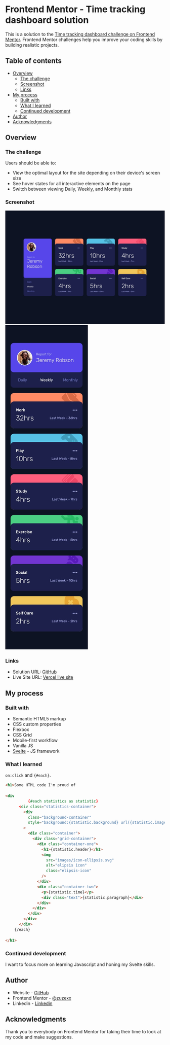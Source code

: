 # Frontend Mentor - Time tracking dashboard solution

This is a solution to the [Time tracking dashboard challenge on Frontend Mentor](https://www.frontendmentor.io/challenges/time-tracking-dashboard-UIQ7167Jw). Frontend Mentor challenges help you improve your coding skills by building realistic projects. 

## Table of contents

- [Overview](#overview)
  - [The challenge](#the-challenge)
  - [Screenshot](#screenshot)
  - [Links](#links)
- [My process](#my-process)
  - [Built with](#built-with)
  - [What I learned](#what-i-learned)
  - [Continued development](#continued-development)
- [Author](#author)
- [Acknowledgments](#acknowledgments)


## Overview

### The challenge

Users should be able to:

- View the optimal layout for the site depending on their device's screen size
- See hover states for all interactive elements on the page
- Switch between viewing Daily, Weekly, and Monthly stats

### Screenshot

![desktop](design/desktop-design.jpg)
![mobile](design/mobile-design.jpg)


### Links

- Solution URL: [GitHub](https://github.com/zuzexx/FM_TimeTrackingDashboard)
- Live Site URL: [Vercel live site](https://fm-time-tracking-dashboard-alpha.vercel.app/)

## My process

### Built with

- Semantic HTML5 markup
- CSS custom properties
- Flexbox
- CSS Grid
- Mobile-first workflow
- Vanilla JS
- [Svelte](https://svelte.dev/) - JS framework

### What I learned

`on:click` and `{#each}`.

```html
<h1>Some HTML code I'm proud of

<div
          {#each statistics as statistic}
      <div class="statistics-container">
        <div
          class="background-container"
          style="background:{statistic.background} url({statistic.image}); background-repeat:no-repeat; background-position:top right;"
        >
          <div class="container">
            <div class="grid-container">
              <div class="container-one">
                <h1>{statistic.header}</h1>
                <img
                  src="images/icon-ellipsis.svg"
                  alt="elipsis icon"
                  class="elipsis-icon"
                />
              </div>
              <div class="container-two">
                <p>{statistic.time}</p>
                <div class="text">{statistic.paragraph}</div>
              </div>
            </div>
          </div>
        </div>
      </div>
    {/each}

</h1>

```




### Continued development


I want to focus more on learning Javascript and honing my Svelte skills.

## Author

- Website - [GitHub](https://github.com/zuzexx)
- Frontend Mentor - [@zuzexx](https://www.frontendmentor.io/profile/zuzexx)
- Linkedin - [Linkedin](https://www.linkedin.com/in/tjasa-zilavec/)


## Acknowledgments

Thank you to everybody on Frontend Mentor for taking their time to look at my code and make suggestions.

